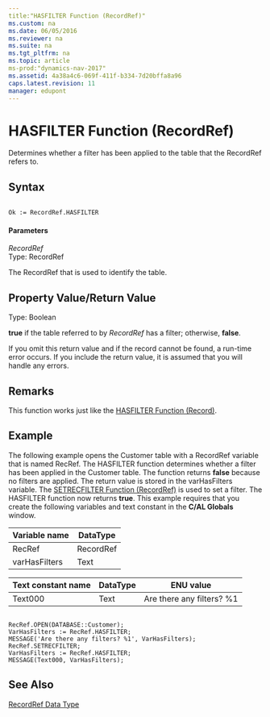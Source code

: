 ```yaml
---
title:"HASFILTER Function (RecordRef)"
ms.custom: na
ms.date: 06/05/2016
ms.reviewer: na
ms.suite: na
ms.tgt_pltfrm: na
ms.topic: article
ms-prod:"dynamics-nav-2017"
ms.assetid: 4a38a4c6-069f-411f-b334-7d20bffa8a96
caps.latest.revision: 11
manager: edupont
---
```

# HASFILTER Function (RecordRef)
Determines whether a filter has been applied to the table that the RecordRef refers to.  
  
## Syntax  
  
```  
  
Ok := RecordRef.HASFILTER  
```  
  
#### Parameters  
 *RecordRef*  
 Type: RecordRef  
  
 The RecordRef that is used to identify the table.  
  
## Property Value\/Return Value  
 Type: Boolean  
  
 **true** if the table referred to by *RecordRef* has a filter; otherwise, **false**.  
  
 If you omit this return value and if the record cannot be found, a run\-time error occurs. If you include the return value, it is assumed that you will handle any errors.  
  
## Remarks  
 This function works just like the [HASFILTER Function \(Record\)](HASFILTER-Function--Record-.md).  
  
## Example  
 The following example opens the Customer table with a RecordRef variable that is named RecRef. The HASFILTER function determines whether a filter has been applied in the Customer table. The function returns **false** because no filters are applied. The return value is stored in the varHasFilters variable. The [SETRECFILTER Function \(RecordRef\)](SETRECFILTER-Function--RecordRef-.md) is used to set a filter. The HASFILTER function now returns **true**. This example requires that you create the following variables and text constant in the **C\/AL Globals** window.  
  
|Variable name|DataType|  
|-------------------|--------------|  
|RecRef|RecordRef|  
|varHasFilters|Text|  
  
|Text constant name|DataType|ENU value|  
|------------------------|--------------|---------------|  
|Text000|Text|Are there any filters? %1|  
  
```  
  
RecRef.OPEN(DATABASE::Customer);  
VarHasFilters := RecRef.HASFILTER;  
MESSAGE('Are there any filters? %1', VarHasFilters);  
RecRef.SETRECFILTER;  
VarHasFilters := RecRef.HASFILTER;  
MESSAGE(Text000, VarHasFilters);  
```  
  
## See Also  
 [RecordRef Data Type](RecordRef-Data-Type.md)